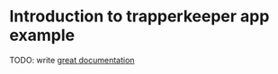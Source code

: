 # Introduction to trapperkeeper app example

TODO: write [great documentation](http://jacobian.org/writing/great-documentation/what-to-write/)
